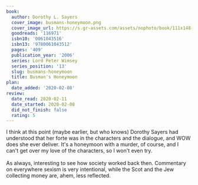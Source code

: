```yaml
---
book:
  author: Dorothy L. Sayers
  cover_image: busmans-honeymoon.png
  cover_image_url: https://s.gr-assets.com/assets/nophoto/book/111x148-bcc042a9c91a29c1d680899eff700a03.png
  goodreads: '116971'
  isbn10: '0061043516'
  isbn13: '9780061043512'
  pages: '409'
  publication_year: '2006'
  series: Lord Peter Wimsey
  series_position: '13'
  slug: busmans-honeymoon
  title: Busman's Honeymoon
plan:
  date_added: '2020-02-08'
review:
  date_read: 2020-02-11
  date_started: 2020-02-08
  did_not_finish: false
  rating: 5
---
```


I think at this point (maybe earlier, but who knows) Dorothy Sayers had understood that her forte was in the characters and the dialogue, and WOW does she ever deliver. It's a honeymoon with a murder, of course, and I can't get over my love of the characters, so I won't even try.<br /><br />As always, interesting to see how society worked back then. Commentary on everywhere sexism is very intentional, while the Scot and the Jew collecting money are, ahem, less reflected.
